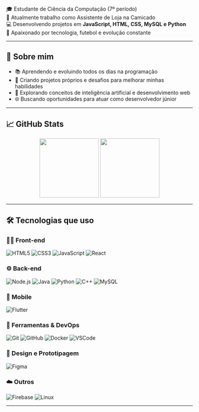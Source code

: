 
🎓 Estudante de Ciência da Computação (7º período)  
🛒 Atualmente trabalho como Assistente de Loja na Camicado  
💻 Desenvolvendo projetos em **JavaScript, HTML, CSS, MySQL e Python**  
📱 Apaixonado por tecnologia, futebol e evolução constante

---

## 🚀 Sobre mim
- 📚 Aprendendo e evoluindo todos os dias na programação
- 🔨 Criando projetos próprios e desafios para melhorar minhas habilidades
- 🧠 Explorando conceitos de inteligência artificial e desenvolvimento web
- 🌐 Buscando oportunidades para atuar como desenvolvedor júnior

---

## 📈 GitHub Stats

<div align="center">
  <img height="160em" src="https://github-readme-stats.vercel.app/api?username=RenanOMilanez&show_icons=true&theme=dark&include_all_commits=true&count_private=true"/>
  <img height="160em" src="https://github-readme-stats.vercel.app/api/top-langs/?username=RenanOMilanez&layout=compact&langs_count=7&theme=dark"/>
</div>

---

## 🛠️ Tecnologias que uso

### 👨‍💻 Front-end
![HTML5](https://img.shields.io/badge/-HTML5-%23E34F26?style=flat-square&logo=html5&logoColor=white) ![CSS3](https://img.shields.io/badge/-CSS3-%231572B6?style=flat-square&logo=css3&logoColor=white) ![JavaScript](https://img.shields.io/badge/-JavaScript-%23F7DF1E?style=flat-square&logo=javascript&logoColor=black) ![React](https://img.shields.io/badge/-React-%2361DAFB?style=flat-square&logo=react&logoColor=black)

### ⚙️ Back-end
![Node.js](https://img.shields.io/badge/-Node.js-%23339933?style=flat-square&logo=node.js&logoColor=white) ![Java](https://img.shields.io/badge/-Java-%23ED8B00?style=flat-square&logo=java&logoColor=white) ![Python](https://img.shields.io/badge/-Python-%233776AB?style=flat-square&logo=python&logoColor=white) ![C++](https://img.shields.io/badge/-C++-%2300599C?style=flat-square&logo=c%2B%2B&logoColor=white) ![MySQL](https://img.shields.io/badge/-MySQL-%2300f?style=flat-square&logo=mysql&logoColor=white)

### 📱 Mobile
![Flutter](https://img.shields.io/badge/-Flutter-%2302569B?style=flat-square&logo=flutter&logoColor=white)

### 🧰 Ferramentas & DevOps
![Git](https://img.shields.io/badge/-Git-%23F05033?style=flat-square&logo=git&logoColor=white) ![GitHub](https://img.shields.io/badge/-GitHub-%23121011?style=flat-square&logo=github&logoColor=white) ![Docker](https://img.shields.io/badge/-Docker-%232496ED?style=flat-square&logo=docker&logoColor=white) ![VSCode](https://img.shields.io/badge/-VSCode-%23007ACC?style=flat-square&logo=visual-studio-code&logoColor=white)

### 🎨 Design e Prototipagem
![Figma](https://img.shields.io/badge/-Figma-%23F24E1E?style=flat-square&logo=figma&logoColor=white)

### ☁️ Outros
![Firebase](https://img.shields.io/badge/-Firebase-%23FFCA28?style=flat-square&logo=firebase&logoColor=black) ![Linux](https://img.shields.io/badge/-Linux-%23FCC624?style=flat-square&logo=linux&logoColor=black)


---
